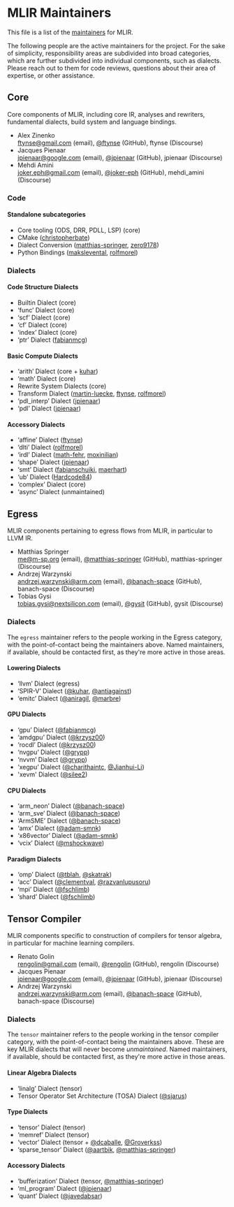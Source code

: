 # MLIR Maintainers

This file is a list of the
[maintainers](https://llvm.org/docs/DeveloperPolicy.html#maintainers) for MLIR.

The following people are the active maintainers for the project. For the sake of
simplicity, responsibility areas are subdivided into broad categories, which are
further subdivided into individual components, such as dialects. Please reach
out to them for code reviews, questions about their area of expertise, or other
assistance.

## Core

Core components of MLIR, including core IR, analyses and rewriters, fundamental
dialects, build system and language bindings.

- Alex Zinenko \
  ftynse@gmail.com (email),
  [@ftynse](https://github.com/ftynse) (GitHub),
  ftynse (Discourse)
- Jacques Pienaar \
  jpienaar@google.com (email),
  [@jpienaar](https://github.com/jpienaar) (GitHub),
  jpienaar (Discourse)
- Mehdi Amini \
  joker.eph@gmail.com (email),
  [@joker-eph](https://github.com/joker-eph) (GitHub),
  mehdi_amini (Discourse)

### Code

#### Standalone subcategories
* Core tooling (ODS, DRR, PDLL, LSP) (core)
* CMake ([christopherbate](https://github.com/christopherbate))
* Dialect Conversion ([matthias-springer](https://github.com/matthias-springer), [zero9178](https://github.com/zero9178))
* Python Bindings ([makslevental](https://github.com/makslevental), [rolfmorel](https://github.com/rolfmorel))

### Dialects

#### Code Structure Dialects
* Builtin Dialect (core)
* ‘func’ Dialect (core)
* ‘scf’ Dialect (core)
* ‘cf’ Dialect (core)
* ‘index’ Dialect (core)
* ‘ptr’ Dialect ([fabianmcg](https://github.com/fabianmcg))

#### Basic Compute Dialects
* ‘arith’ Dialect (core + [kuhar](https://github.com/kuhar))
* ‘math’ Dialect (core)
* Rewrite System Dialects (core)
* Transform Dialect ([martin-luecke](https://github.com/martin-luecke), [ftynse](https://github.com/ftynse), [rolfmorel](https://github.com/rolfmorel))
* ‘pdl_interp’ Dialect ([jpienaar](https://github.com/jpienaar))
* ‘pdl’ Dialect ([jpienaar](https://github.com/jpienaar))

#### Accessory Dialects
* ‘affine’ Dialect ([ftynse](https://github.com/ftynse))
* ‘dlti’ Dialect ([rolfmorel](https://github.com/rolfmorel))
* ‘irdl’ Dialect ([math-fehr](https://github.com/math-fehr), [moxinilian](https://github.com/moxinilian))
* ‘shape’ Dialect ([jpienaar](https://github.com/jpienaar))
* ‘smt’ Dialect ([fabianschuiki](https://github.com/fabianschuiki), [maerhart](https://github.com/maerhart))
* ‘ub’ Dialect ([Hardcode84](https://github.com/Hardcode84))
* ‘complex’ Dialect (core)
* ‘async’ Dialect (unmaintained)

## Egress

MLIR components pertaining to egress flows from MLIR, in particular to LLVM IR.

- Matthias Springer \
  me@m-sp.org (email),
  [@matthias-springer](https://github.com/matthias-springer) (GitHub),
  matthias-springer (Discourse)
- Andrzej Warzynski \
  andrzej.warzynski@arm.com (email),
  [@banach-space](https://github.com/banach-space) (GitHub),
  banach-space (Discourse)
- Tobias Gysi \
  tobias.gysi@nextsilicon.com (email),
  [@gysit](https://github.com/gysit) (GitHub),
  gysit (Discourse)

### Dialects

The `egress` maintainer refers to the people working in the Egress category,
with the point-of-contact being the maintainers above. Named maintainers, if
available, should be contacted first, as they're more active in those areas.

#### Lowering Dialects
* ‘llvm’ Dialect (egress)
* ‘SPIR-V’ Dialect ([@kuhar](https://github.com/kuhar), [@antiagainst](https://github.com/antiagainst))
* ‘emitc’ Dialect ([@aniragil](https://github.com/aniragil), [@marbre](https://github.com/marbre))

#### GPU Dialects
* ‘gpu’ Dialect ([@fabianmcg](https://github.com/fabianmcg))
* ‘amdgpu’ Dialect ([@krzysz00](https://github.com/krzysz00))
* ‘rocdl’ Dialect ([@krzysz00](https://github.com/krzysz00))
* ‘nvgpu’ Dialect ([@grypp](https://github.com/grypp))
* ‘nvvm’ Dialect ([@grypp](https://github.com/grypp))
* ‘xegpu’ Dialect ([@charithaintc](https://github.com/charithaintc), [@Jianhui-Li](https://github.com/Jianhui-Li))
* 'xevm' Dialect ([@silee2](https://github.com/silee2))

#### CPU Dialects
* ‘arm_neon’ Dialect ([@banach-space](https://github.com/banach-space))
* ‘arm_sve’ Dialect ([@banach-space](https://github.com/banach-space))
* ‘ArmSME’ Dialect ([@banach-space](https://github.com/banach-space))
* ‘amx’ Dialect ([@adam-smnk](https://github.com/adam-smnk))
* ‘x86vector’ Dialect ([@adam-smnk](https://github.com/adam-smnk))
* ‘vcix’ Dialect ([@mshockwave](https://github.com/mshockwave))

#### Paradigm Dialects
* ‘omp’ Dialect ([@tblah](https://github.com/tblah), [@skatrak](https://github.com/skatrak))
* ‘acc’ Dialect ([@clementval](https://github.com/clementval), [@razvanlupusoru](https://github.com/razvanlupusoru))
* ‘mpi’ Dialect ([@fschlimb](https://github.com/fschlimb))
* ‘shard’ Dialect ([@fschlimb](https://github.com/fschlimb))

## Tensor Compiler

MLIR components specific to construction of compilers for tensor algebra, in
particular for machine learning compilers.

- Renato Golin \
  rengolin@gmail.com (email),
  [@rengolin](https://github.com/rengolin) (GitHub),
  rengolin (Discourse)
- Jacques Pienaar \
  jpienaar@google.com (email),
  [@jpienaar](https://github.com/jpienaar) (GitHub),
  jpienaar (Discourse)
- Andrzej Warzynski \
  andrzej.warzynski@arm.com (email),
  [@banach-space](https://github.com/banach-space) (GitHub),
  banach-space (Discourse)

### Dialects

The `tensor` maintainer refers to the people working in the tensor compiler category, with the point-of-contact being the maintainers above.
These are key MLIR dialects that will never become _unmaintained_.
Named maintainers, if available, should be contacted first, as they're more active in those areas.

#### Linear Algebra Dialects
* ‘linalg’ Dialect (tensor)
* Tensor Operator Set Architecture (TOSA) Dialect ([@sjarus](https://github.com/sjarus))

#### Type Dialects
* ‘tensor’ Dialect (tensor)
* ‘memref’ Dialect (tensor)
* ‘vector’ Dialect (tensor + [@dcaballe](https://github.com/dcaballe), [@Groverkss](https://github.com/Groverkss))
* ‘sparse_tensor’ Dialect ([@aartbik](https://github.com/aartbik), [@matthias-springer](https://github.com/matthias-springer))

#### Accessory Dialects
* ‘bufferization’ Dialect (tensor, [@matthias-springer](https://github.com/matthias-springer))
* ‘ml_program’ Dialect ([@jpienaar](https://github.com/jpienaar))
* ‘quant’ Dialect ([@javedabsar](https://github.com/javedabsar1))
